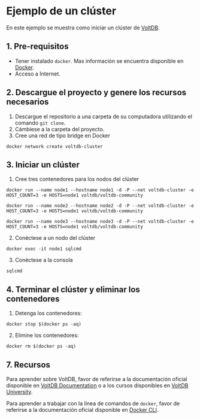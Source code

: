 # Ejemplo de un clúster

En este ejemplo se muestra como iniciar un clúster de [VoltDB](https://www.voltdb.com/).


## 1. Pre-requisitos

* Tener instalado `docker`. Mas información se encuentra disponible en [Docker](https://www.docker.com/community-edition).
* Acceso a Internet.


## 2. Descargue el proyecto y genere los recursos necesarios

1. Descargue el repositorio a una carpeta de su computadora utilizando el comando `git clone`.
2. Cámbiese a la carpeta del proyecto.
3. Cree una red de tipo bridge en Docker

`docker network create voltdb-cluster`


## 3. Iniciar un clúster

1. Cree tres contenedores para los nodos del clúster

`docker run --name node1 --hostname node1 -d -P --net voltdb-cluster -e HOST_COUNT=3 -e HOSTS=node1 voltdb/voltdb-community`

`docker run --name node2 --hostname node2 -d -P --net voltdb-cluster -e HOST_COUNT=3 -e HOSTS=node1 voltdb/voltdb-community`

`docker run --name node3 --hostname node3 -d -P --net voltdb-cluster -e HOST_COUNT=3 -e HOSTS=node1 voltdb/voltdb-community`

2. Conéctese a un nodo del clúster

`docker exec -it node1 sqlcmd`

3. Conéctese a la consola 

`sqlcmd`



## 4. Terminar el clúster y eliminar los contenedores

1. Detenga los contenedores:

`docker stop $(docker ps -aq)`

2. Elimine los contenedores:

`docker rm $(docker ps -aq)`



## 7. Recursos

Para aprender sobre VoltDB, favor de referirse a la documentación oficial disponible en [VoltDB Documentation](https://docs.voltdb.com/) o a los cursos disponibles en [VoltDB University](https://university.voltdb.com/).

Para aprender a trabajar con la línea de comandos de `docker`, favor de referirse a la documentación oficial disponible en [Docker CLI](https://docs.docker.com/engine/reference/commandline/cli/).
